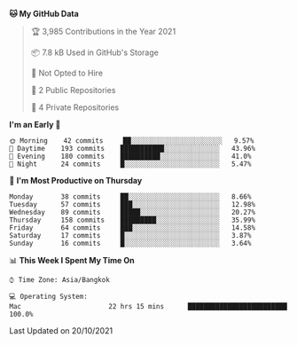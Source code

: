 <!--START_SECTION:waka-->
**🐱 My GitHub Data** 

> 🏆 3,985 Contributions in the Year 2021
 > 
> 📦 7.8 kB Used in GitHub's Storage 
 > 
> 🚫 Not Opted to Hire
 > 
> 📜 2 Public Repositories 
 > 
> 🔑 4 Private Repositories  
 > 
**I'm an Early 🐤** 

```text
🌞 Morning    42 commits     ██░░░░░░░░░░░░░░░░░░░░░░░   9.57% 
🌆 Daytime    193 commits    ███████████░░░░░░░░░░░░░░   43.96% 
🌃 Evening    180 commits    ██████████░░░░░░░░░░░░░░░   41.0% 
🌙 Night      24 commits     █░░░░░░░░░░░░░░░░░░░░░░░░   5.47%

```
📅 **I'm Most Productive on Thursday** 

```text
Monday       38 commits     ██░░░░░░░░░░░░░░░░░░░░░░░   8.66% 
Tuesday      57 commits     ███░░░░░░░░░░░░░░░░░░░░░░   12.98% 
Wednesday    89 commits     █████░░░░░░░░░░░░░░░░░░░░   20.27% 
Thursday     158 commits    █████████░░░░░░░░░░░░░░░░   35.99% 
Friday       64 commits     ███░░░░░░░░░░░░░░░░░░░░░░   14.58% 
Saturday     17 commits     █░░░░░░░░░░░░░░░░░░░░░░░░   3.87% 
Sunday       16 commits     █░░░░░░░░░░░░░░░░░░░░░░░░   3.64%

```


📊 **This Week I Spent My Time On** 

```text
⌚︎ Time Zone: Asia/Bangkok

💻 Operating System: 
Mac                      22 hrs 15 mins      █████████████████████████   100.0%

```


 Last Updated on 20/10/2021
<!--END_SECTION:waka-->